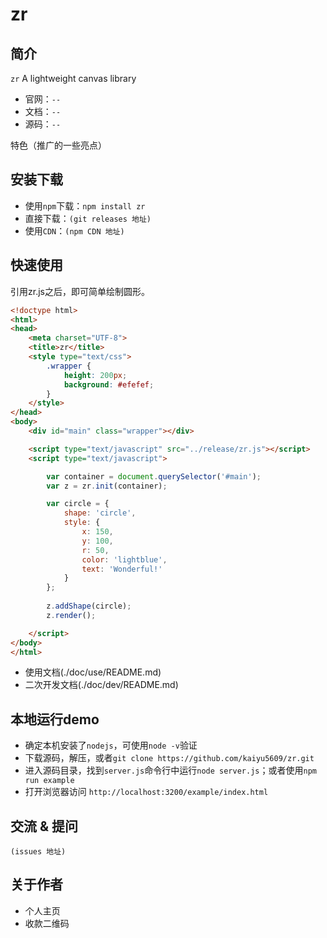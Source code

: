 # zr


## 简介

`zr` A lightweight canvas library
- 官网：`--`
- 文档：`--`
- 源码：`--`

特色（推广的一些亮点）

## 安装下载

- 使用`npm`下载：`npm install zr`
- 直接下载：`(git releases 地址)`
- 使用`CDN`：`(npm CDN 地址)`

## 快速使用

引用zr.js之后，即可简单绘制圆形。
```html
<!doctype html>
<html>
<head>
	<meta charset="UTF-8">
	<title>zr</title>
	<style type="text/css">
		.wrapper {
			height: 200px;
			background: #efefef;
		}
	</style>
</head>
<body>
    <div id="main" class="wrapper"></div>

	<script type="text/javascript" src="../release/zr.js"></script>
    <script type="text/javascript">

		var container = document.querySelector('#main');
		var z = zr.init(container);

		var circle = {
			shape: 'circle',
			style: {
				x: 150,
				y: 100,
				r: 50,
				color: 'lightblue',
				text: 'Wonderful!'
			}
		};
		
		z.addShape(circle);
		z.render();

	</script>
</body>
</html>
```

- 使用文档(./doc/use/README.md)
- 二次开发文档(./doc/dev/README.md)

## 本地运行demo
- 确定本机安装了`nodejs`，可使用`node -v`验证
- 下载源码，解压，或者`git clone https://github.com/kaiyu5609/zr.git`
- 进入源码目录，找到`server.js`命令行中运行`node server.js`；或者使用`npm run example`
- 打开浏览器访问 `http://localhost:3200/example/index.html`

## 交流 & 提问
`(issues 地址)`

## 关于作者

- 个人主页
- 收款二维码

